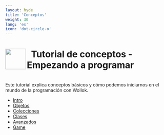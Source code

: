 ```yaml
---
layout: hyde
title: 'Conceptos'
weight: 30
lang: 'es'
icon: 'dot-circle-o'
---
```


<h1>
<img src="/images/langref.png" align="left" height="64" width="64"/>
&nbsp;&nbsp;Tutorial de conceptos - Empezando a programar
</h1>

<br>
Este tutorial explica conceptos básicos y cómo podemos iniciarnos en el mundo de la programación con Wollok.


<!-- Nav tabs -->
<ul class="nav nav-tabs nav-justified">
    <li class="nav-item">
        <a class="nav-link active" data-toggle="tab" href="#introduccion" role="tab">Intro</a>
    </li>
    <li class="nav-item">
        <a class="nav-link" data-toggle="tab" href="#objetos" role="tab">Objetos</a>
    </li>
    <li class="nav-item">
        <a class="nav-link" data-toggle="tab" href="#colecciones" role="tab">Colecciones</a>
    </li>
    <li class="nav-item">
        <a class="nav-link" data-toggle="tab" href="#clases" role="tab">Clases</a>
    </li>
    <li class="nav-item">
        <a class="nav-link" data-toggle="tab" href="#avanzados" role="tab">Avanzados</a>
    </li>
    <li class="nav-item">
        <a class="nav-link" data-toggle="tab" href="#game" role="tab">Game</a>
    </li>
</ul>


<!-- Tab panels -->
<div class="tab-content card">
    <!--Panel 1-->
    <div class="tab-pane fade in show active" id="introduccion" role="tabpanel" style="padding: 1rem 1.5rem 1rem 1.5rem">
    </div>
    <!--/.Panel 1-->
    <div class="tab-pane fade in show" id="objetos" role="tabpanel" style="padding: 1rem 1.5rem 1rem 1.5rem">
    </div>
    <div class="tab-pane fade in show" id="colecciones" role="tabpanel" style="padding: 1rem 1.5rem 1rem 1.5rem">
    </div>
    <div class="tab-pane fade in show" id="clases" role="tabpanel" style="padding: 1rem 1.5rem 1rem 1.5rem">
    </div>
    <div class="tab-pane fade in show" id="avanzados" role="tabpanel" style="padding: 1rem 1.5rem 1rem 1.5rem">
    </div>
    <div class="tab-pane fade in show" id="game" role="tabpanel" style="padding: 1rem 1.5rem 1rem 1.5rem">
    </div>
</div>

<script>
    loadHtml("introduccion", "elements/index.html")
    loadHtml("objetos", "objetos/index.html")
    loadHtml("colecciones", "colecciones/index.html")
    loadHtml("clases", "clases/index.html")
    loadHtml("avanzados", "avanzados/index.html")
    loadHtml("game", "game/index.html")

    function loadHtml(id, page) {
        $("#" + id).load(page)
    }
</script>